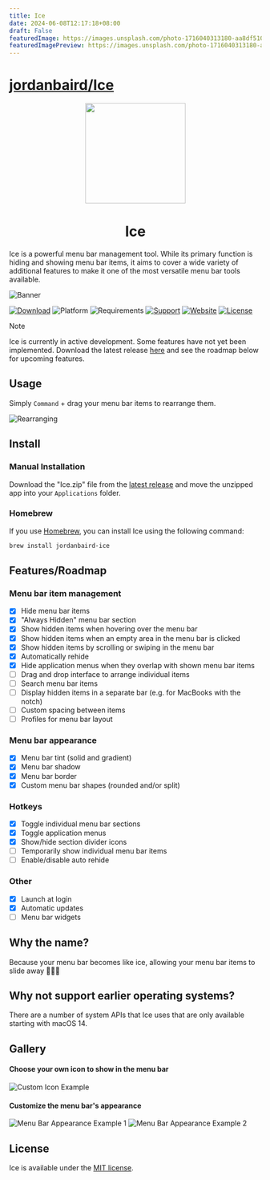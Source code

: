 ```yaml
---
title: Ice
date: 2024-06-08T12:17:18+08:00
draft: False
featuredImage: https://images.unsplash.com/photo-1716040313180-aa8df510ccfb?ixid=M3w0NjAwMjJ8MHwxfHJhbmRvbXx8fHx8fHx8fDE3MTc4MjAyMzB8&ixlib=rb-4.0.3
featuredImagePreview: https://images.unsplash.com/photo-1716040313180-aa8df510ccfb?ixid=M3w0NjAwMjJ8MHwxfHJhbmRvbXx8fHx8fHx8fDE3MTc4MjAyMzB8&ixlib=rb-4.0.3
---
```


# [jordanbaird/Ice](https://github.com/jordanbaird/Ice)

<div align="center">
    <img src="Ice/Assets.xcassets/AppIcon.appiconset/icon_256x256.png" width=200 height=200>
    <h1>Ice</h1>
</div>

Ice is a powerful menu bar management tool. While its primary function is hiding and showing menu bar items, it aims to cover a wide variety of additional features to make it one of the most versatile menu bar tools available.

![Banner](https://github.com/jordanbaird/Ice/assets/90936861/e256575b-880c-49ee-90a1-b6eabd4a7868)

[![Download](https://img.shields.io/badge/download-latest-brightgreen?style=flat-square)](https://github.com/jordanbaird/Ice/releases/latest)
![Platform](https://img.shields.io/badge/platform-macOS-blue?style=flat-square)
![Requirements](https://img.shields.io/badge/requirements-macOS%2014%2B-fa4e49?style=flat-square)
[![Support](https://img.shields.io/badge/Support%20%E2%9D%A4%EF%B8%8F-8A2BE2?style=flat-square)](https://jordanbaird.gumroad.com/l/ice)
[![Website](https://img.shields.io/badge/Website-015FBA?style=flat-square)](https://icemenubar.app)
[![License](https://img.shields.io/github/license/jordanbaird/Ice?style=flat-square)](LICENSE)

> [!NOTE]
> Ice is currently in active development. Some features have not yet been implemented. Download the latest release [here](https://github.com/jordanbaird/Ice/releases/latest) and see the roadmap below for upcoming features. 

## Usage

Simply `Command` + drag your menu bar items to rearrange them.

![Rearranging](Resources/rearranging.gif)

## Install

### Manual Installation

Download the "Ice.zip" file from the [latest release](https://github.com/jordanbaird/Ice/releases/latest) and move the unzipped app into your `Applications` folder.

### Homebrew

If you use [Homebrew](https://brew.sh/), you can install Ice using the following command:

```sh
brew install jordanbaird-ice
```

## Features/Roadmap

### Menu bar item management

- [x] Hide menu bar items
- [x] "Always Hidden" menu bar section
- [x] Show hidden items when hovering over the menu bar
- [x] Show hidden items when an empty area in the menu bar is clicked
- [x] Show hidden items by scrolling or swiping in the menu bar
- [x] Automatically rehide
- [x] Hide application menus when they overlap with shown menu bar items
- [ ] Drag and drop interface to arrange individual items
- [ ] Search menu bar items
- [ ] Display hidden items in a separate bar (e.g. for MacBooks with the notch)
- [ ] Custom spacing between items
- [ ] Profiles for menu bar layout

### Menu bar appearance

- [x] Menu bar tint (solid and gradient)
- [x] Menu bar shadow
- [x] Menu bar border
- [x] Custom menu bar shapes (rounded and/or split)

### Hotkeys

- [x] Toggle individual menu bar sections
- [x] Toggle application menus
- [x] Show/hide section divider icons
- [ ] Temporarily show individual menu bar items
- [ ] Enable/disable auto rehide

### Other

- [x] Launch at login
- [x] Automatic updates
- [ ] Menu bar widgets

## Why the name?

Because your menu bar becomes like ice, allowing your menu bar items to slide away 🧊🧊🧊

## Why not support earlier operating systems?

There are a number of system APIs that Ice uses that are only available starting with macOS 14.

## Gallery

#### Choose your own icon to show in the menu bar
![Custom Icon Example](https://github.com/jordanbaird/Ice/assets/90936861/ded03af0-f6cf-4bc1-a094-af0cf32ead96)

#### Customize the menu bar's appearance
![Menu Bar Appearance Example 1](https://github.com/jordanbaird/Ice/assets/90936861/99a59cc7-914a-4f8a-af4b-11a5193534da)
![Menu Bar Appearance Example 2](https://github.com/jordanbaird/Ice/assets/90936861/ba3bd8d9-0eeb-447b-8a62-1bc811319132)

## License

Ice is available under the [MIT license](LICENSE).
